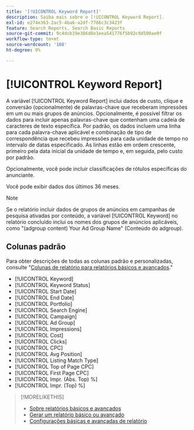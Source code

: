 ```yaml
---
title: '[!UICONTROL Keyword Report]'
description: Saiba mais sobre o [!UICONTROL Keyword Report].
exl-id: e274e363-2ac5-4ba6-a2df-7786c3c3423f
feature: Search Reports, Search Basic Reports
source-git-commit: 9c4dcb19e386d8e1eea541776f5b92c9d500ae9f
workflow-type: tm+mt
source-wordcount: '168'
ht-degree: 0%

---
```


# [!UICONTROL Keyword Report]

A variável [!UICONTROL Keyword Report] inclui dados de custo, clique e conversão (opcionalmente) de palavras-chave que receberam impressões em um ou mais grupos de anúncios. Opcionalmente, é possível filtrar os dados para incluir apenas palavras-chave que contenham uma cadeia de caracteres de texto específica. Por padrão, os dados incluem uma linha para cada palavra-chave aplicável e combinação de tipo de correspondência que recebeu impressões para cada unidade de tempo no intervalo de datas especificado. As linhas estão em ordem crescente, primeiro pela data inicial da unidade de tempo e, em seguida, pelo custo por padrão.

Opcionalmente, você pode incluir classificações de rótulos específicas do anunciante.

Você pode exibir dados dos últimos 36 meses.

>[!NOTE]
>
>Se o relatório incluir dados de grupos de anúncios em campanhas de pesquisa ativadas por conteúdo, a variável [!UICONTROL Keyword] no relatório concluído inclui os nomes dos grupos de anúncios aplicáveis, como &quot;(adgroup content) Your Ad Group Name&quot; (Conteúdo do adgroup).

## Colunas padrão

Para obter descrições de todas as colunas padrão e personalizadas, consulte &quot;[Colunas de relatório para relatórios básicos e avançados](basic-advanced-report-columns.md).&quot;

* [!UICONTROL Keyword]
* [!UICONTROL Keyword Status]
* [!UICONTROL Start Date]
* [!UICONTROL End Date]
* [!UICONTROL Portfolio]
* [!UICONTROL Search Engine]
* [!UICONTROL Campaign]
* [!UICONTROL Ad Group]
* [!UICONTROL Impressions]
* [!UICONTROL Cost]
* [!UICONTROL Clicks]
* [!UICONTROL CPC]
* [!UICONTROL Avg Position]
* [!UICONTROL Listing Match Type]
* [!UICONTROL Top of Page CPC]
* [!UICONTROL First Page CPC]
* [!UICONTROL Impr. (Abs. Top) %]
* [!UICONTROL Impr. (Top) %]

>[!MORELIKETHIS]
>
>* [Sobre relatórios básicos e avançados](basic-advanced-report-about.md)
>* [Gerar um relatório básico ou avançado](basic-advanced-report-generate.md)
>* [Configurações básicas e avançadas de relatório](basic-advanced-report-settings.md)
